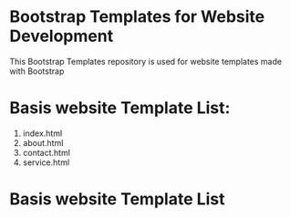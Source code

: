 # Bootstrap Templates for Website Development

This Bootstrap Templates repository is used for website templates made with Bootstrap

# Basis website Template List:
1. index.html
2. about.html
3. contact.html
4. service.html

# Basis website Template List


